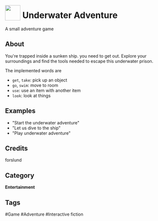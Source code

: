 # <img src="https://cdn0.iconfinder.com/data/icons/man-geologist-research-specimen/358/species-researcher-003-512.png" card_color="#40DBB0" width="50" height="50" style="vertical-align:bottom"/> Underwater Adventure
A small adventure game

## About

You're trapped inside a sunken ship. you need to get out. Explore your surroundings and find the tools needed to escape this underwater prison.

The implemented words are

- `get`, `take`: pick up an object
- `go`, `swim`: move to room
- `use`: use an item with another item
- `look`: look at things

## Examples
* "Start the underwater adventure"
* "Let us dive to the ship"
* "Play underwater adventure"


## Credits
forslund

## Category
**Entertainment**

## Tags
#Game
#Adventure
#Interactive fiction

